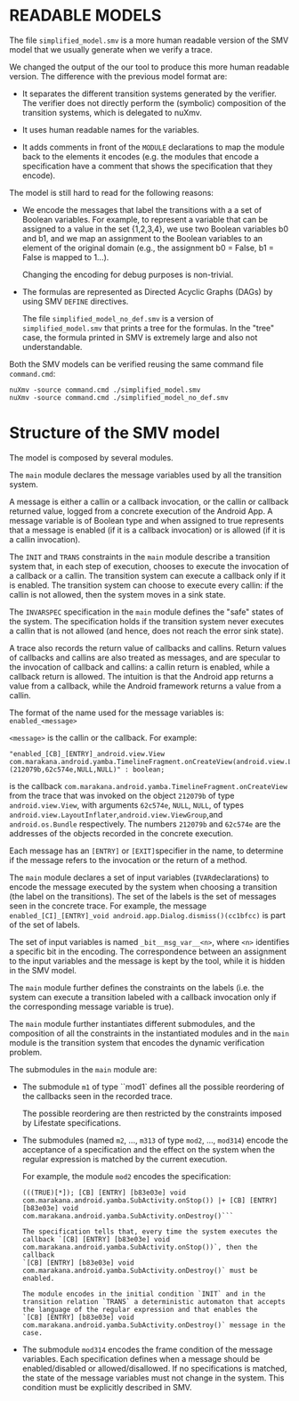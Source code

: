 # READABLE MODELS

The file `simplified_model.smv` is a more human readable version of
the SMV model that we usually generate when we verify a trace.

We changed the output of the our tool to produce this more human
readable version. The difference with the previous model format are:
- It separates the different transition systems generated by the
  verifier.
  The verifier does not directly perform the (symbolic) composition of
  the transition systems, which is delegated to nuXmv. 

- It uses human readable names for the variables.

- It adds comments in front of the `MODULE` declarations to map the
  module back to the elements it encodes (e.g. the modules that encode
  a specification have a comment that shows the specification that
  they encode).

The model is still hard to read for the following reasons:
- We encode the messages that label the transitions with a
  a set of Boolean variables.
  For example, to represent a variable that can be assigned to a value
  in the set {1,2,3,4}, we use two Boolean variables b0 and b1, and we
  map an assignment to the Boolean variables to an element of the
  original domain (e.g., the assignment b0 = False, b1 = False is
  mapped to 1...).
  
  Changing the encoding for debug purposes is non-trivial.
  
- The formulas are represented as Directed Acyclic Graphs (DAGs) by
  using SMV `DEFINE` directives.

  The file `simplified_model_no_def.smv` is a version of
  `simplified_model.smv` that prints a tree for the formulas.
  In the "tree" case, the formula printed in SMV is extremely large
  and also not understandable.


Both the SMV models can be verified reusing the same command file `command.cmd`:
```
nuXmv -source command.cmd ./simplified_model.smv
nuXmv -source command.cmd ./simplified_model_no_def.smv
```

# Structure of the SMV model
The model is composed by several modules.

The `main` module declares the message variables used by all the
transition system.

A message is either a callin or a callback invocation, or the callin
or callback returned value, logged from a concrete execution of the
Android App.
A message variable is of Boolean type and when assigned to true
represents that a message is enabled (if it is a callback invocation) or
is allowed (if it is a callin invocation).

The `INIT` and `TRANS` constraints in the `main` module describe a
transition system that, in each step of execution, chooses to execute
the invocation of a callback or a callin. 
The transition system can execute a callback only if it is enabled.
The transition system can choose to execute every callin: if the
callin is not allowed, then the system moves in a sink state.

The `INVARSPEC` specification in the `main` module defines the "safe"
states of the system. The specification holds if the transition system
never executes a callin that is not allowed (and hence, does not reach
the error sink state).

A trace also records the return value of callbacks and callins. Return
values of callbacks and callins are also treated as messages, and are
specular to the invocation of callback and callins: a callin return is
enabled, while a callback return is allowed.
The intuition is that the Android app returns a value from a callback,
while the Android framework returns a value from a callin.


The format of the name used for the message variables is: `enabled_<message>`

`<message>` is the callin or the callback. For example:
```
"enabled_[CB]_[ENTRY]_android.view.View com.marakana.android.yamba.TimelineFragment.onCreateView(android.view.LayoutInflater,android.view.ViewGroup,android.os.Bundle)(212079b,62c574e,NULL,NULL)" : boolean;
```
is the callback
`com.marakana.android.yamba.TimelineFragment.onCreateView` from the
trace that was invoked on the object `212079b` of type
`android.view.View`, with arguments `62c574e`, `NULL`, `NULL`, of types
`android.view.LayoutInflater`,`android.view.ViewGroup`,and `android.os.Bundle`
respectively. The numbers `212079b` and `62c574e` are the addresses of
the objects recorded in the concrete execution.

Each message has an `[ENTRY]` or `[EXIT]`specifier in the name,
to determine if the message refers to the invocation or the return of
a method.


The `main` module declares a set of input variables (`IVAR`declarations)
to encode the
message executed by the system when choosing a transition (the label on the transitions).
The set of the labels is the set of messages seen in the concrete
trace. For example, the message `enabled_[CI]_[ENTRY]_void
android.app.Dialog.dismiss()(cc1bfcc)` is part of the set of labels.

The set of input variables is named `_bit__msg_var__<n>`, where `<n>`
identifies a specific bit in the encoding.
The correspondence between an assignment to the input variables and
the message is kept by the tool, while it is hidden in the SMV model.

The `main` module further defines the constraints on the labels (i.e.
the system can execute a transition labeled with a callback invocation
only if the corresponding message variable is true).

The `main` module further instantiates different submodules, and the
composition of all the constraints in the instantiated modules and in
the `main` module is the transition system that encodes the dynamic
verification problem.


The submodules in the `main` module are:

- The submodule `m1` of type ``mod1` defines all the possible
  reordering of the callbacks seen in the recorded trace.
  
  The possible reordering are then restricted by the constraints
  imposed by Lifestate specifications.
  
- The submodules (named `m2`, ..., `m313` of type `mod2`, ...,
  `mod314`) encode the acceptance of a specification and the effect on
  the system when the regular expression is matched by the current execution.
  
  For example, the module `mod2` encodes the specification:
  ```
  (((TRUE)[*]); [CB] [ENTRY] [b83e03e] void com.marakana.android.yamba.SubActivity.onStop()) |+ [CB] [ENTRY] [b83e03e] void com.marakana.android.yamba.SubActivity.onDestroy()```
 
  The specification tells that, every time the system executes the
  callback `[CB] [ENTRY] [b83e03e] void
  com.marakana.android.yamba.SubActivity.onStop())`, then the callback
  `[CB] [ENTRY] [b83e03e] void
  com.marakana.android.yamba.SubActivity.onDestroy()` must be enabled.
  
  The module encodes in the initial condition `INIT` and in the
  transition relation `TRANS` a deterministic automaton that accepts
  the language of the regular expression and that enables the 
  `[CB] [ENTRY] [b83e03e] void
  com.marakana.android.yamba.SubActivity.onDestroy()` message in the
  case.
  
- The submodule `mod314` encodes the frame condition of the message
  variables.
  Each specification defines when a message should be enabled/disabled
  or allowed/disallowed. If no specifications is matched, the state of
  the message variables must not change in the system.
  This condition must be explicitly described in SMV.

